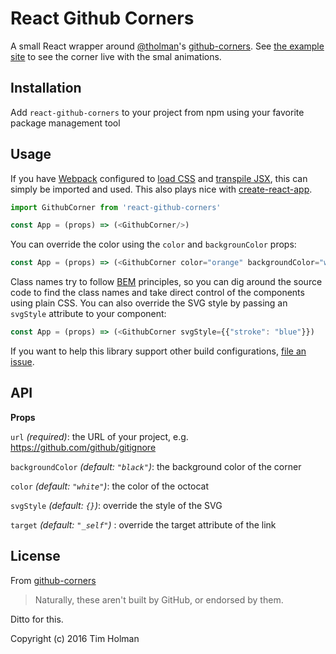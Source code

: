 # React Github Corners
A small React wrapper around [@tholman](https://github.com/tholman)'s [github-corners](https://github.com/tholman/github-corners). See [the example site](http://tholman.com/github-corners/) to see the corner live with the smal animations.

## Installation
Add `react-github-corners` to your project from npm using your favorite package management tool

## Usage
If you have [Webpack](https://webpack.js.org/) configured to [load CSS](https://webpack.github.io/docs/stylesheets.html) and [transpile JSX](https://github.com/babel/babel-loader), this can simply be imported and used. This also plays nice with [create-react-app](https://github.com/facebookincubator/create-react-app).

```js
import GithubCorner from 'react-github-corners'

const App = (props) => (<GithubCorner/>)
```

You can override the color using the `color` and `backgrounColor` props:

```js
const App = (props) => (<GithubCorner color="orange" backgroundColor="white"/>)
```

Class names try to follow [BEM](http://getbem.com/introduction/) principles, so you can dig around the source code to find the class names and take direct control of the components using plain CSS. You can also override the SVG style by passing an `svgStyle` attribute to your component:

```js
const App = (props) => (<GithubCorner svgStyle={{"stroke": "blue"}})
```

If you want to help this library support other build configurations, [file an issue](issues).
## API
**Props**

`url` _(required)_: the URL of your project, e.g. https://github.com/github/gitignore

`backgroundColor` _(default: `"black"`)_: the background color of the corner

`color` _(default: `"white"`)_: the color of the octocat

`svgStyle` _(default: `{}`)_: override the style of the SVG

`target` *(default: `"_self"`)* : override the target attribute of the link

## License
From [github-corners](https://github.com/tholman/github-corners)
> Naturally, these aren't built by GitHub, or endorsed by them.

Ditto for this.

Copyright (c) 2016 Tim Holman
